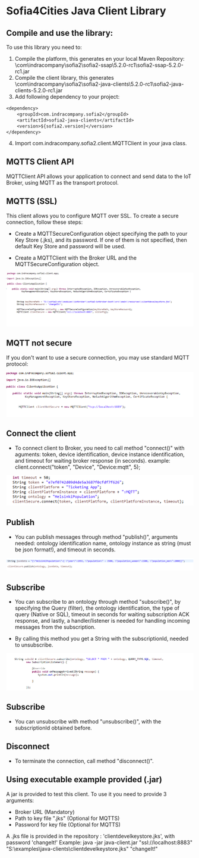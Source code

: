 Sofia4Cities Java Client Library
============================

## Compile and use the library:

To use this library you need to:
1. Compile the platform, this generates en your local Maven Repository: \com\indracompany\sofia2\sofia2-ssap\5.2.0-rc1\sofia2-ssap-5.2.0-rc1.jar
2. Compile the client library, this generates \com\indracompany\sofia2\sofia2-java-clients\5.2.0-rc1\sofia2-java-clients-5.2.0-rc1.jar
3.   Add following dependency to your project:
```
<dependency>
	<groupId>com.indracompany.sofia2</groupId>
	<artifactId>sofia2-java-clients</artifactId>
	<version>${sofia2.version}</version>
</dependency>
```

4. 	Import com.indracompany.sofia2.client.MQTTClient in your java class.


## MQTTS Client API

MQTTClient API allows your application to connect and send data to the IoT Broker, using MQTT as the transport protocol.

## MQTTS (SSL) 

This client allows you to configure MQTT over SSL. To create a secure connection, follow these steps:

-	Create a MQTTSecureConfiguration object specifying the path to your Key Store (.jks), and its password. If one of them is not specified, then default Key Store and password will be used.

-	Create a MQTTClient with the Broker URL and the MQTTSecureConfiguration object.


![](./exampleSSL.png) 


## MQTT not secure 

If you don't want to use a secure connection, you may use standard MQTT protocol:


![](./exampleNotSSL.png) 


## Connect the client

-  To connect client to Broker, you need to call method "connect()" with aguments: token, device identification, device instance identification, and timeout for waiting broker response (in seconds). 
   example: client.connect("token", "Device", "Device:mqtt", 5); 

![](./exampleConnect.png) 


## Publish

-  You can publish messages through method "publish()", arguments needed: ontology identification name, ontology instance as string (must be json format!), and timeout in seconds.


![](./examplePub.png) 


## Subscribe

-	You can subscribe to an ontology through method "subscribe()", by specifying the Query (filter), the ontology identification, the type of query (Native or SQL), timeout in seconds for waiting subscription ACK response, and lastly, a handler/listener is needed for handling incoming messages from the subscription. 

-	By calling this method you get a String with the subscriptionId, needed to unsubscribe.


![](./exampleSubs.png) 


## Subscribe

-	You can unsubscribe with method "unsubscribe()", with the subscriptionId obtained before.



## Disconnect

-  To terminate the connection, call method "disconnect()".



## Using executable example provided (.jar)

A jar is provided to test this client. To use it you need to provide 3 arguments:
-	Broker URL (Mandatory)
-	Path to key file ".jks" (Optional for MQTTS)
- 	Password for key file (Optional for MQTTS)

A .jks file is provided in the repository : 'clientdevelkeystore.jks', with password 'changeIt!'
Example: java -jar java-client.jar "ssl://localhost:8883" "S:\examples\java-clients\clientdevelkeystore.jks" "changeIt!"
